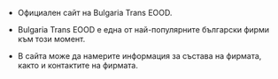 * Официален сайт на Bulgaria Trans EOOD.

* Bulgaria Trans EOOD е една от най-популярните български фирми към този момент.

* В сайта може да намерите информация за състава на фирмата, както и контактите на фирмата.
